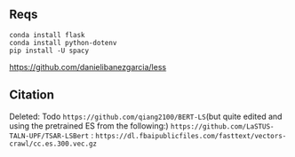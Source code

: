 ## Reqs
```
conda install flask
conda install python-dotenv
pip install -U spacy
```

https://github.com/danielibanezgarcia/less

## Citation

Deleted:
Todo `https://github.com/qiang2100/BERT-LS`(but quite edited and using the pretrained ES from the following:)
    `https://github.com/LaSTUS-TALN-UPF/TSAR-LSBert` : `https://dl.fbaipublicfiles.com/fasttext/vectors-crawl/cc.es.300.vec.gz`